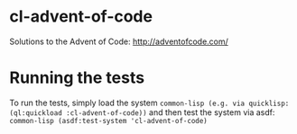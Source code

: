 # cl-advent-of-code
Solutions to the Advent of Code: http://adventofcode.com/

# Running the tests
To run the tests, simply load the system `common-lisp (e.g. via quicklisp: (ql:quickload :cl-advent-of-code))`
and then test the system via asdf: `common-lisp (asdf:test-system 'cl-advent-of-code)`
